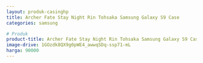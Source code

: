 ```yaml
---
layout: produk-casinghp
title: Archer Fate Stay Night Rin Tohsaka Samsung Galaxy S9 Case
categories: samsung

# Produk
product-title: Archer Fate Stay Night Rin Tohsaka Samsung Galaxy S9 Case
image-drive: 1GOzdk8QX9g0pWE4_awwqSDq-ssp71-mL
harga: 90000
---
```

